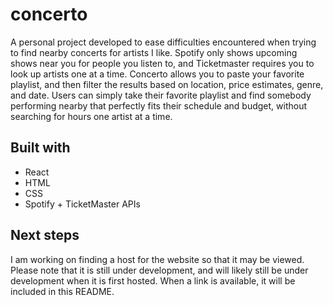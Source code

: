 # concerto
A personal project developed to ease difficulties encountered when trying to find nearby concerts for artists I like. Spotify only shows upcoming shows near you for people you listen to, and Ticketmaster requires you to look up artists one at a time. Concerto allows you to paste your favorite playlist, and then filter the results based on location, price estimates, genre, and date. Users can simply take their favorite playlist and find somebody performing nearby that perfectly fits their schedule and budget, without searching for hours one artist at a time.
## Built with
- React
- HTML
- CSS
- Spotify + TicketMaster APIs
## Next steps
I am working on finding a host for the website so that it may be viewed. Please note that it is still under development, and will likely still be under development when it is first hosted. When a link is available, it will be included in this README.
